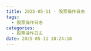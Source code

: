 ```yaml
---
title: 2025-05-11 - 股票操作日志
tags:
  - 股票操作日志
categories:
  - 股票操作日志
date: 2025-05-11 18:24:18
---
```

